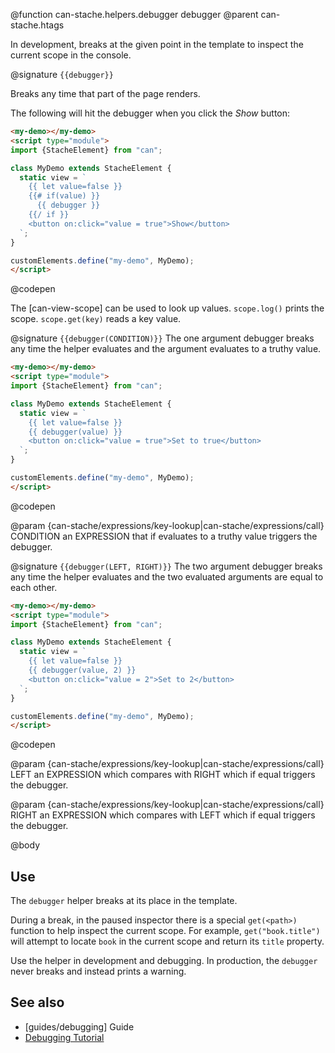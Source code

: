 @function can-stache.helpers.debugger debugger
@parent can-stache.htags

In development, breaks at the given point in the template to inspect the current scope in the
console.  

@signature `{{debugger}}`

  Breaks any time that part of the page renders.

  The following will hit the debugger
  when you click the _Show_ button:

  ```html
  <my-demo></my-demo>
  <script type="module">
  import {StacheElement} from "can";

  class MyDemo extends StacheElement {
    static view = `
      {{ let value=false }}
      {{# if(value) }}
        {{ debugger }}
      {{/ if }}
      <button on:click="value = true">Show</button>
    `;
  }

  customElements.define("my-demo", MyDemo);
  </script>
  ```
  @codepen

  The [can-view-scope] can be used to look up values. `scope.log()` prints the scope.
  `scope.get(key)` reads a key value.

@signature `{{debugger(CONDITION)}}`
  The one argument debugger breaks any time the helper evaluates and the argument evaluates to a truthy value.

  ```html
  <my-demo></my-demo>
  <script type="module">
  import {StacheElement} from "can";

  class MyDemo extends StacheElement {
    static view = `
      {{ let value=false }}
      {{ debugger(value) }}
      <button on:click="value = true">Set to true</button>
    `;
  }

  customElements.define("my-demo", MyDemo);
  </script>
  ```
  @codepen

  @param {can-stache/expressions/key-lookup|can-stache/expressions/call} CONDITION an EXPRESSION that if evaluates to a truthy value triggers the debugger.

@signature `{{debugger(LEFT, RIGHT)}}`
  The two argument debugger breaks any time the helper evaluates and the two evaluated arguments are equal to each other.

  ```html
  <my-demo></my-demo>
  <script type="module">
  import {StacheElement} from "can";

  class MyDemo extends StacheElement {
    static view = `
      {{ let value=false }}
      {{ debugger(value, 2) }}
      <button on:click="value = 2">Set to 2</button>
    `;
  }

  customElements.define("my-demo", MyDemo);
  </script>
  ```
  @codepen

  @param {can-stache/expressions/key-lookup|can-stache/expressions/call} LEFT an EXPRESSION which compares with RIGHT which if equal triggers the debugger.

  @param {can-stache/expressions/key-lookup|can-stache/expressions/call} RIGHT an EXPRESSION which compares with LEFT which if equal triggers the debugger.

@body

## Use

The `debugger` helper breaks at its place in the template.

During a break, in the paused inspector there is a special `get(<path>)` function to help inspect the current scope. For example, `get("book.title")` will attempt to locate `book` in the current scope and return its `title` property.

Use the helper in development and debugging.
In production, the `debugger` never breaks and instead prints a warning.

## See also

- [guides/debugging] Guide
- [Debugging Tutorial](https://www.bitovi.com/blog/canjs-debugging-tutorial)
